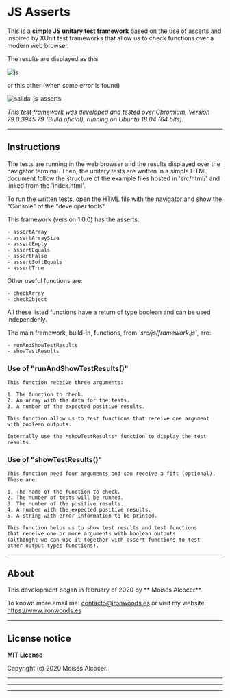 # JS Asserts

This is a **simple JS unitary test framework** based on the use of
asserts and inspired by XUnit test frameworks that allow us to check
functions over a modern web browser.


The results are displayed as this

![js ](https://user-images.githubusercontent.com/7187599/73694188-df826880-46d7-11ea-9f80-b216c051681d.png)


or this other (when some error is found)

![salida-js-asserts](https://user-images.githubusercontent.com/7187599/73694190-df826880-46d7-11ea-9787-97e89da522d3.png)


*This test framework was developed and tested over Chromium,
Versión 79.0.3945.79 (Build oficial), running on Ubuntu 18.04 (64 bits).*

***
## Instructions

The tests are running in the web browser and the results displayed over
the navigator terminal. Then, the unitary tests are written in a simple HTML
document follow the structure of the example files hosted in 'src/html/'
and linked from the 'index.html'.

To run the written tests, open the HTML file with the navigator and show
the "Console" of the "developer tools".

This framework (version 1.0.0) has the asserts:

    - assertArray
    - assertArraySize
    - assertEmpty
    - assertEquals
    - assertFalse
    - assertSoftEquals
    - assertTrue

Other useful functions are:

    - checkArray
    - checkObject

All these listed functions have a return of type boolean and can be used
independenly.


The main framework, build-in, functions, from *'src/js/framework.js'*, are:

    - runAndShowTestResults
    - showTestResults

### Use of "runAndShowTestResults()"
    This function receive three arguments:

    1. The function to check.
    2. An array with the data for the tests.
    3. A number of the expected positive results.

    This function allow us to test functions that receive one argument with boolean outputs.

    Internally use the *showTestResults* function to display the test results.


### Use of "showTestResults()"
    This function need four arguments and can receive a fift (optional). These are:

    1. The name of the function to check.
    2. The number of tests will be runned.
    3. The number of the positive results.
    4. A number with the expected positive results.
    5. A string with error information to be printed.

    This function helps us to show test results and test functions
    that receive one or more arguments with boolean outputs
    (althought we can use it together with assert functions to test
    other output types functions).

***
## About

This development began in february of 2020 by ** Moisés Alcocer**.

To known more email me: contacto@ironwoods.es or visit my website:
https://www.ironwoods.es

***
## License notice

**MIT License**

Copyright (c) 2020 Moisés Alcocer.

***
***
***
